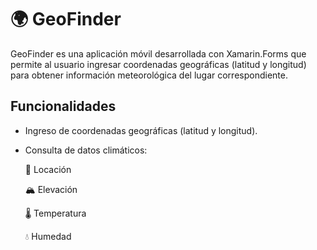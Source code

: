 # 🌍 GeoFinder
GeoFinder es una aplicación móvil desarrollada con Xamarin.Forms que permite al usuario ingresar coordenadas geográficas (latitud y longitud) para obtener información meteorológica del lugar correspondiente.

## Funcionalidades
- Ingreso de coordenadas geográficas (latitud y longitud).

- Consulta de datos climáticos:

  📍 Locación

  🏔️ Elevación

  🌡️ Temperatura

  💧 Humedad

